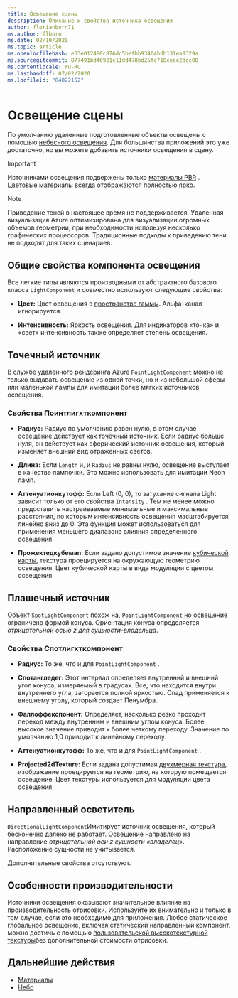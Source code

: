 ```yaml
---
title: Освещение сцены
description: Описание и свойства источника освещения
author: florianborn71
ms.author: flborn
ms.date: 02/10/2020
ms.topic: article
ms.openlocfilehash: e33e012480c876dc5befbb93404bdb131ea9329a
ms.sourcegitcommit: 877491bd46921c11dd478bd25fc718ceee2dcc08
ms.contentlocale: ru-RU
ms.lasthandoff: 07/02/2020
ms.locfileid: "84022152"
---
```

# <a name="scene-lighting"></a>Освещение сцены

По умолчанию удаленные подготовленные объекты освещены с помощью [небесного освещения](sky.md). Для большинства приложений это уже достаточно, но вы можете добавить источники освещения в сцену.

> [!IMPORTANT]
> Источниками освещения подвержены только [материалы PBR](pbr-materials.md) . [Цветовые материалы](color-materials.md) всегда отображаются полностью ярко.

> [!NOTE]
> Приведение теней в настоящее время не поддерживается. Удаленная визуализация Azure оптимизирована для визуализации огромных объемов геометрии, при необходимости используя несколько графических процессоров. Традиционные подходы к приведению тени не подходят для таких сценариев.

## <a name="common-light-component-properties"></a>Общие свойства компонента освещения

Все легкие типы являются производными от абстрактного базового класса `LightComponent` и совместно используют следующие свойства:

* **Цвет:** Цвет освещения в [пространстве гаммы](https://en.wikipedia.org/wiki/SRGB). Альфа-канал игнорируется.

* **Интенсивность:** Яркость освещения. Для индикаторов «точка» и «свет» интенсивность также определяет степень освещения.

## <a name="point-light"></a>Точечный источник

В службе удаленного рендеринга Azure `PointLightComponent` можно не только выдавать освещение из одной точки, но и из небольшой сферы или маленькой лампы для имитации более мягких источников освещения.

### <a name="pointlightcomponent-properties"></a>Свойства Поинтлигхткомпонент

* **Радиус:** Радиус по умолчанию равен нулю, в этом случае освещение действует как точечный источник. Если радиус больше нуля, он действует как сферический источник освещения, который изменяет внешний вид отраженных светов.

* **Длина:** Если `Length` и, и `Radius` не равны нулю, освещение выступает в качестве лампочки. Это можно использовать для имитации Neon ламп.

* **Аттенуатионкутофф:** Если Left (0, 0), то затухание сигнала Light зависит только от его свойства `Intensity` . Тем не менее можно предоставить настраиваемые минимальные и максимальные расстояния, по которым интенсивность освещения масштабируется линейно вниз до 0. Эта функция может использоваться для применения меньшего диапазона влияния определенного освещения.

* **Прожектедкубемап:** Если задано допустимое значение [кубической карты](../../concepts/textures.md), текстура проецируется на окружающую геометрию освещения. Цвет кубической карты в виде модуляции с цветом освещения.

## <a name="spot-light"></a>Плашечный источник

Объект `SpotLightComponent` похож на, `PointLightComponent` но освещение ограничено формой конуса. Ориентация конуса определяется *отрицательной осью z для сущности-владельца*.

### <a name="spotlightcomponent-properties"></a>Свойства Спотлигхткомпонент

* **Радиус:** То же, что и для `PointLightComponent` .

* **Спотангледег:** Этот интервал определяет внутренний и внешний угол конуса, измеряемый в градусах. Все, что находится внутри внутреннего угла, загорается полной яркостью. Спад применяется к внешнему уголу, который создает Пенумбра.

* **Фаллоффекспонент:** Определяет, насколько резко проходит переход между внутренним и внешним углом конуса. Более высокое значение приводит к более четкому переходу. Значение по умолчанию 1,0 приводит к линейному переходу.

* **Аттенуатионкутофф:** То же, что и для `PointLightComponent` .

* **Projected2dTexture:** Если задана допустимая [двухмерная текстура](../../concepts/textures.md), изображение проецируется на геометрию, на которую помещается освещение. Цвет текстуры используется для модуляции цвета освещения.

## <a name="directional-light"></a>Направленный осветитель

`DirectionalLightComponent`Имитирует источник освещения, который бесконечно далеко не работает. Освещение направлено на направление *отрицательной оси z сущности «владелец*». Расположение сущности не учитывается.

Дополнительные свойства отсутствуют.

## <a name="performance-considerations"></a>Особенности производительности

Источники освещения оказывают значительное влияние на производительность отрисовки. Используйте их внимательно и только в том случае, если это необходимо для приложения. Любое статическое глобальное освещение, включая статический направленный компонент, можно достичь с помощью [пользовательской высокотекстурной текстуры](sky.md)без дополнительной стоимости отрисовки.

## <a name="next-steps"></a>Дальнейшие действия

* [Материалы](../../concepts/materials.md)
* [Небо](sky.md)
